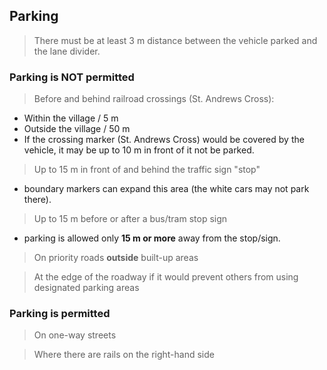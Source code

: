 ## Parking

> There must be at least 3 m distance between the vehicle parked and the lane divider.

### Parking is NOT permitted
> Before and behind railroad crossings (St. Andrews Cross):
- Within the village / 5 m 
- Outside the village / 50 m 
- If the crossing marker (St. Andrews Cross) would be covered by the vehicle, it may be up to 10 m in front of it not be parked.

> Up to 15 m in front of and behind the traffic sign "stop"
- boundary markers can expand this area (the white cars may not park there).

> Up to 15 m before or after a bus/tram stop sign
- parking is allowed only **15 m or more** away from the stop/sign.

> On priority roads **outside** built-up areas

> At the edge of the roadway if it would prevent others from using designated parking areas

### Parking is permitted
> On one-way streets

> Where there are rails on the right-hand side
